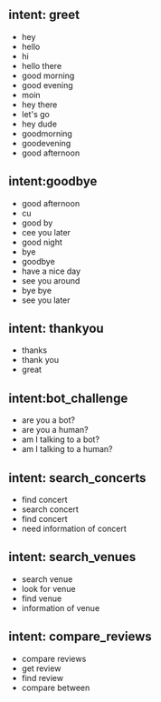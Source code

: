 ## intent: greet
- hey
- hello
- hi
- hello there
- good morning
- good evening
- moin
- hey there
- let's go
- hey dude
- goodmorning
- goodevening
- good afternoon

## intent:goodbye
- good afternoon
- cu
- good by
- cee you later
- good night
- bye
- goodbye
- have a nice day
- see you around
- bye bye
- see you later

## intent: thankyou
- thanks
- thank you
- great

## intent:bot_challenge
- are you a bot?
- are you a human?
- am I talking to a bot?
- am I talking to a human?

## intent: search_concerts
- find concert
- search concert
- find concert
- need information of concert
  
## intent: search_venues
- search venue
- look for venue
- find venue
- information of venue

## intent: compare_reviews
- compare reviews
- get review
- find review
- compare between